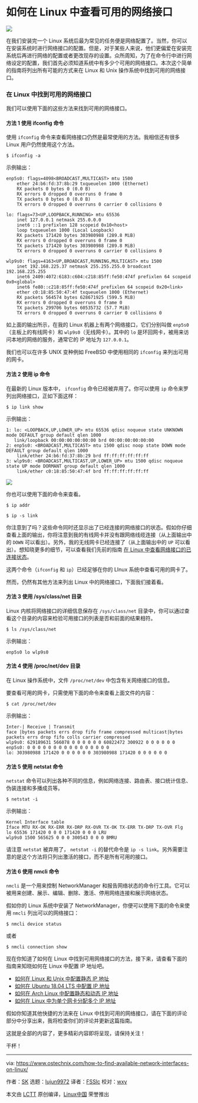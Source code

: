 [#]: collector: (lujun9972)
[#]: translator: (FSSlc)
[#]: reviewer: (wxy)
[#]: publisher: ( )
[#]: url: ( )
[#]: subject: (How To Find Available Network Interfaces On Linux)
[#]: via: (https://www.ostechnix.com/how-to-find-available-network-interfaces-on-linux/)
[#]: author: (SK https://www.ostechnix.com/author/sk/)

如何在 Linux 中查看可用的网络接口
======

![](https://www.ostechnix.com/wp-content/uploads/2019/02/network-interface-720x340.jpeg)

在我们安装完一个 Linux 系统后最为常见的任务便是网络配置了。当然，你可以在安装系统时进行网络接口的配置。但是，对于某些人来说，他们更偏爱在安装完系统后再进行网络的配置或者更改现存的设置。众所周知，为了在命令行中进行网络设定的配置，我们首先必须知道系统中有多少个可用的网络接口。本次这个简单的指南将列出所有可能的方式来在 Linux 和 Unix 操作系统中找到可用的网络接口。

### 在 Linux 中找到可用的网络接口

我们可以使用下面的这些方法来找到可用的网络接口。

#### 方法 1 使用 ifconfig 命令

使用 `ifconfig` 命令来查看网络接口仍然是最常使用的方法。我相信还有很多 Linux 用户仍然使用这个方法。

```
$ ifconfig -a
```

示例输出：

```
enp5s0: flags=4098<BROADCAST,MULTICAST> mtu 1500
    ether 24:b6:fd:37:8b:29 txqueuelen 1000 (Ethernet)
    RX packets 0 bytes 0 (0.0 B)
    RX errors 0 dropped 0 overruns 0 frame 0
    TX packets 0 bytes 0 (0.0 B)
    TX errors 0 dropped 0 overruns 0 carrier 0 collisions 0

lo: flags=73<UP,LOOPBACK,RUNNING> mtu 65536
    inet 127.0.0.1 netmask 255.0.0.0
    inet6 ::1 prefixlen 128 scopeid 0x10<host>
    loop txqueuelen 1000 (Local Loopback)
    RX packets 171420 bytes 303980988 (289.8 MiB)
    RX errors 0 dropped 0 overruns 0 frame 0
    TX packets 171420 bytes 303980988 (289.8 MiB)
    TX errors 0 dropped 0 overruns 0 carrier 0 collisions 0

wlp9s0: flags=4163<UP,BROADCAST,RUNNING,MULTICAST> mtu 1500
    inet 192.168.225.37 netmask 255.255.255.0 broadcast 192.168.225.255
    inet6 2409:4072:6183:c604:c218:85ff:fe50:474f prefixlen 64 scopeid 0x0<global>
    inet6 fe80::c218:85ff:fe50:474f prefixlen 64 scopeid 0x20<link>
    ether c0:18:85:50:47:4f txqueuelen 1000 (Ethernet)
    RX packets 564574 bytes 628671925 (599.5 MiB)
    RX errors 0 dropped 0 overruns 0 frame 0
    TX packets 299706 bytes 60535732 (57.7 MiB)
    TX errors 0 dropped 0 overruns 0 carrier 0 collisions 0
```

如上面的输出所示，在我的 Linux 机器上有两个网络接口，它们分别叫做 `enp5s0`（主板上的有线网卡）和 `wlp9s0`（无线网卡）。其中的 `lo` 是环回网卡，被用来访问本地的网络的服务，通常它的 IP 地址为 `127.0.0.1`。

我们也可以在许多 UNIX 变种例如 FreeBSD 中使用相同的 `ifconfig` 来列出可用的网卡。

#### 方法 2 使用 ip 命令

在最新的 Linux 版本中， `ifconfig` 命令已经被弃用了。你可以使用 `ip` 命令来罗列出网络接口，正如下面这样：

```
$ ip link show
```

示例输出：

```
1: lo: <LOOPBACK,UP,LOWER_UP> mtu 65536 qdisc noqueue state UNKNOWN mode DEFAULT group default qlen 1000
   link/loopback 00:00:00:00:00:00 brd 00:00:00:00:00:00
2: enp5s0: <BROADCAST,MULTICAST> mtu 1500 qdisc noop state DOWN mode DEFAULT group default qlen 1000
    link/ether 24:b6:fd:37:8b:29 brd ff:ff:ff:ff:ff:ff
3: wlp9s0: <BROADCAST,MULTICAST,UP,LOWER_UP> mtu 1500 qdisc noqueue state UP mode DORMANT group default qlen 1000
    link/ether c0:18:85:50:47:4f brd ff:ff:ff:ff:ff:ff
```

![](https://www.ostechnix.com/wp-content/uploads/2019/02/ip-command.png)

你也可以使用下面的命令来查看。

```
$ ip addr
```

```
$ ip -s link
```

你注意到了吗？这些命令同时还显示出了已经连接的网络接口的状态。假如你仔细查看上面的输出，你将注意到我的有线网卡并没有跟网络线缆连接（从上面输出中的 `DOWN` 可以看出）。另外，我的无线网卡已经连接了（从上面输出中的 `UP` 可以看出）。想知晓更多的细节，可以查看我们先前的指南 [在 Linux 中查看网络接口的已连接状态][1]。

这两个命令（`ifconfig` 和 `ip`）已经足够在你的 LInux 系统中查看可用的网卡了。

然而，仍然有其他方法来列出 Linux 中的网络接口，下面我们接着看。

#### 方法 3 使用 /sys/class/net 目录

Linux 内核将网络接口的详细信息保存在 `/sys/class/net` 目录中，你可以通过查看这个目录的内容来检验可用接口的列表是否和前面的结果相符。

```
$ ls /sys/class/net
```

示例输出：

```
enp5s0 lo wlp9s0
```

#### 方法 4 使用 /proc/net/dev 目录

在 Linux 操作系统中，文件 `/proc/net/dev` 中包含有关网络接口的信息。

要查看可用的网卡，只需使用下面的命令来查看上面文件的内容：

```
$ cat /proc/net/dev
```

示例输出：

```
Inter-| Receive | Transmit
face |bytes packets errs drop fifo frame compressed multicast|bytes packets errs drop fifo colls carrier compressed
wlp9s0: 629189631 566078 0 0 0 0 0 0 60822472 300922 0 0 0 0 0 0
enp5s0: 0 0 0 0 0 0 0 0 0 0 0 0 0 0 0 0
lo: 303980988 171420 0 0 0 0 0 0 303980988 171420 0 0 0 0 0 0
```

#### 方法 5 使用 netstat 命令

`netstat` 命令可以列出各种不同的信息，例如网络连接、路由表、接口统计信息、伪装连接和多播成员等。

```
$ netstat -i
```

示例输出：

```
Kernel Interface table
Iface MTU RX-OK RX-ERR RX-DRP RX-OVR TX-OK TX-ERR TX-DRP TX-OVR Flg
lo 65536 171420 0 0 0 171420 0 0 0 LRU
wlp9s0 1500 565625 0 0 0 300543 0 0 0 BMRU
```

请注意 `netstat` 被弃用了， `netstat -i` 的替代命令是 `ip -s link`。另外需要注意的是这个方法将只列出激活的接口，而不是所有可用的接口。

#### 方法 6 使用 nmcli 命令

`nmcli` 是一个用来控制 NetworkManager 和报告网络状态的命令行工具。它可以被用来创建、展示、编辑、删除、激活、停用网络连接和展示网络状态。

假如你的 Linux 系统中安装了 NetworkManager，你便可以使用下面的命令来使用 `nmcli` 列出可以的网络接口：

```
$ nmcli device status
```

或者

```
$ nmcli connection show
```

现在你知道了如何在 Linux 中找到可用网络接口的方法，接下来，请查看下面的指南来知晓如何在 Linux 中配置 IP 地址吧。

- [如何在 Linux 和 Unix 中配置静态 IP 地址][2]
- [如何在 Ubuntu 18.04 LTS 中配置 IP 地址][3]
- [如何在 Arch Linux 中配置静态和动态 IP 地址][4]
- [如何在 Linux 中为单个网卡分配多个 IP 地址][5]

假如你知道其他快捷的方法来在 Linux 中找到可用的网络接口，请在下面的评论部分中分享出来，我将检查你们的评论并更新这篇指南。

这就是全部的内容了，更多精彩内容即将呈现，请保持关注！

干杯！

--------------------------------------------------------------------------------

via: https://www.ostechnix.com/how-to-find-available-network-interfaces-on-linux/

作者：[SK][a]
选题：[lujun9972][b]
译者：[FSSlc](https://github.com/FSSlc)
校对：[wxy](https://github.com/wxy)

本文由 [LCTT](https://github.com/LCTT/TranslateProject) 原创编译，[Linux中国](https://linux.cn/) 荣誉推出

[a]: https://www.ostechnix.com/author/sk/
[b]: https://github.com/lujun9972
[1]: https://www.ostechnix.com/how-to-find-out-the-connected-state-of-a-network-cable-in-linux/
[2]: https://www.ostechnix.com/configure-static-ip-address-linux-unix/
[3]: https://www.ostechnix.com/how-to-configure-ip-address-in-ubuntu-18-04-lts/
[4]: https://www.ostechnix.com/configure-static-dynamic-ip-address-arch-linux/
[5]: https://www.ostechnix.com/how-to-assign-multiple-ip-addresses-to-single-network-card-in-linux/

